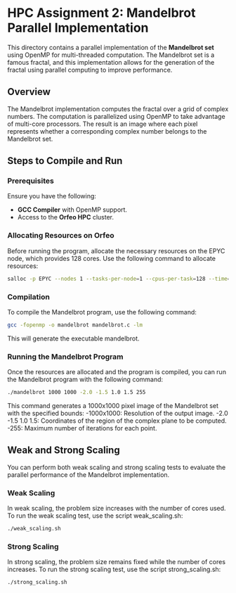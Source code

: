 # HPC Assignment 2: Mandelbrot Parallel Implementation

This directory contains a parallel implementation of the **Mandelbrot set** using OpenMP for multi-threaded computation. The Mandelbrot set is a famous fractal, and this implementation allows for the generation of the fractal using parallel computing to improve performance.

## Overview

The Mandelbrot implementation computes the fractal over a grid of complex numbers. The computation is parallelized using OpenMP to take advantage of multi-core processors. The result is an image where each pixel represents whether a corresponding complex number belongs to the Mandelbrot set.

## Steps to Compile and Run

### Prerequisites

Ensure you have the following:
- **GCC Compiler** with OpenMP support.
- Access to the **Orfeo HPC** cluster.

### Allocating Resources on Orfeo
Before running the program, allocate the necessary resources on the EPYC node, which provides 128 cores. Use the following command to allocate resources:

```bash
salloc -p EPYC --nodes 1 --tasks-per-node=1 --cpus-per-task=128 --time=00:30:00
```

### Compilation
To compile the Mandelbrot program, use the following command:
```bash
gcc -fopenmp -o mandelbrot mandelbrot.c -lm
```
This will generate the executable mandelbrot.

### Running the Mandelbrot Program
Once the resources are allocated and the program is compiled, you can run the Mandelbrot program with the following command:

```bash
./mandelbrot 1000 1000 -2.0 -1.5 1.0 1.5 255
```
This command generates a 1000x1000 pixel image of the Mandelbrot set with the specified bounds:
-1000x1000: Resolution of the output image.
-2.0 -1.5 1.0 1.5: Coordinates of the region of the complex plane to be computed.
-255: Maximum number of iterations for each point.

## Weak and Strong Scaling
You can perform both weak scaling and strong scaling tests to evaluate the parallel performance of the Mandelbrot implementation.

### Weak Scaling
In weak scaling, the problem size increases with the number of cores used.
To run the weak scaling test, use the script weak_scaling.sh:

```bash
./weak_scaling.sh
```

### Strong Scaling
In strong scaling, the problem size remains fixed while the number of cores increases.
To run the strong scaling test, use the script strong_scaling.sh:

```bash
./strong_scaling.sh
```
